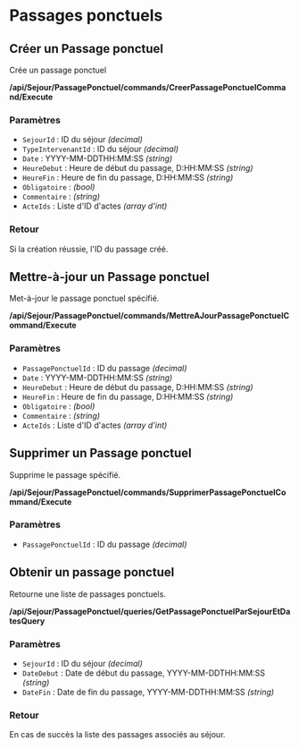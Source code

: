 # Passages ponctuels

## Créer un Passage ponctuel

Crée un passage ponctuel

**/api/Sejour/PassagePonctuel/commands/CreerPassagePonctuelCommand/Execute**

### Paramètres

- `SejourId` : ID du séjour *(decimal)*
- `TypeIntervenantId` : ID du séjour *(decimal)*
- `Date` : YYYY-MM-DDTHH:MM:SS *(string)*
- `HeureDebut` : Heure de début du passage, D:HH:MM:SS *(string)*
- `HeureFin` : Heure de fin du passage, D:HH:MM:SS *(string)*
- `Obligatoire` : *(bool)*
- `Commentaire` : *(string)*
- `ActeIds` : Liste d'ID d'actes *(array d'int)*

### Retour

Si la création réussie, l'ID du passage créé.

## Mettre-à-jour un Passage ponctuel

Met-à-jour le passage ponctuel spécifié.

**/api/Sejour/PassagePonctuel/commands/MettreAJourPassagePonctuelCommand/Execute**

### Paramètres

- `PassagePonctuelId` : ID du passage *(decimal)*
- `Date` : YYYY-MM-DDTHH:MM:SS *(string)*
- `HeureDebut` : Heure de début du passage, D:HH:MM:SS *(string)*
- `HeureFin` : Heure de fin du passage, D:HH:MM:SS *(string)*
- `Obligatoire` : *(bool)*
- `Commentaire` : *(string)*
- `ActeIds` : Liste d'ID d'actes *(array d'int)*

## Supprimer un Passage ponctuel

Supprime le passage spécifié.

**/api/Sejour/PassagePonctuel/commands/SupprimerPassagePonctuelCommand/Execute**

### Paramètres

- `PassagePonctuelId` : ID du passage *(decimal)*

## Obtenir un passage ponctuel

Retourne une liste de passages ponctuels.

**/api/Sejour/PassagePonctuel/queries/GetPassagePonctuelParSejourEtDatesQuery**

### Paramètres

- `SejourId` : ID du séjour *(decimal)*
- `DateDebut` : Date de début du passage, YYYY-MM-DDTHH:MM:SS *(string)*
- `DateFin` : Date de fin du passage, YYYY-MM-DDTHH:MM:SS *(string)*

### Retour

En cas de succès la liste des passages associés au séjour.